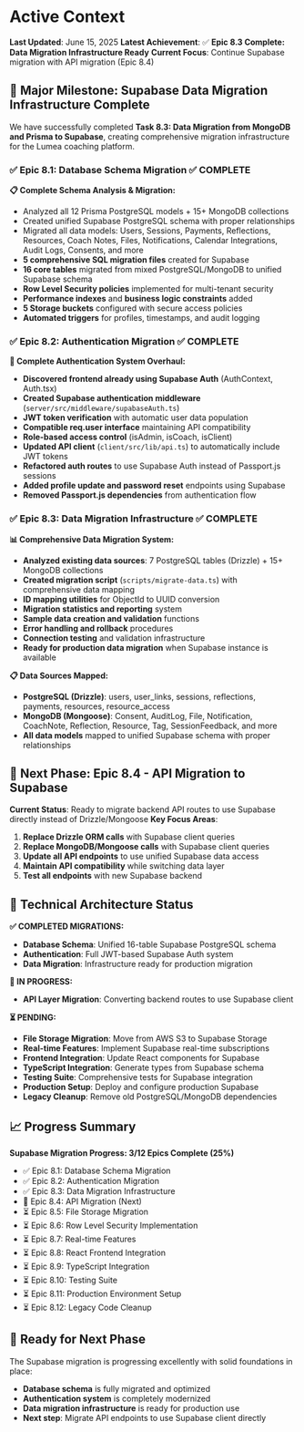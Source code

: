 # Active Context

**Last Updated**: June 15, 2025
**Latest Achievement**: ✅ **Epic 8.3 Complete: Data Migration Infrastructure Ready**
**Current Focus**: Continue Supabase migration with API migration (Epic 8.4)

## 🚀 Major Milestone: Supabase Data Migration Infrastructure Complete

We have successfully completed **Task 8.3: Data Migration from MongoDB and Prisma to Supabase**, creating comprehensive migration infrastructure for the Lumea coaching platform.

### ✅ **Epic 8.1: Database Schema Migration** ✅ COMPLETE

**📋 Complete Schema Analysis & Migration:**
- Analyzed all 12 Prisma PostgreSQL models + 15+ MongoDB collections
- Created unified Supabase PostgreSQL schema with proper relationships
- Migrated all data models: Users, Sessions, Payments, Reflections, Resources, Coach Notes, Files, Notifications, Calendar Integrations, Audit Logs, Consents, and more
- **5 comprehensive SQL migration files** created for Supabase
- **16 core tables** migrated from mixed PostgreSQL/MongoDB to unified Supabase schema
- **Row Level Security policies** implemented for multi-tenant security
- **Performance indexes** and **business logic constraints** added
- **5 Storage buckets** configured with secure access policies
- **Automated triggers** for profiles, timestamps, and audit logging

### ✅ **Epic 8.2: Authentication Migration** ✅ COMPLETE

**🔐 Complete Authentication System Overhaul:**
- **Discovered frontend already using Supabase Auth** (AuthContext, Auth.tsx)
- **Created Supabase authentication middleware** (`server/src/middleware/supabaseAuth.ts`)
- **JWT token verification** with automatic user data population
- **Compatible req.user interface** maintaining API compatibility
- **Role-based access control** (isAdmin, isCoach, isClient)
- **Updated API client** (`client/src/lib/api.ts`) to automatically include JWT tokens
- **Refactored auth routes** to use Supabase Auth instead of Passport.js sessions
- **Added profile update and password reset** endpoints using Supabase
- **Removed Passport.js dependencies** from authentication flow

### ✅ **Epic 8.3: Data Migration Infrastructure** ✅ COMPLETE

**📊 Comprehensive Data Migration System:**
- **Analyzed existing data sources**: 7 PostgreSQL tables (Drizzle) + 15+ MongoDB collections
- **Created migration script** (`scripts/migrate-data.ts`) with comprehensive data mapping
- **ID mapping utilities** for ObjectId to UUID conversion
- **Migration statistics and reporting** system
- **Sample data creation and validation** functions
- **Error handling and rollback** procedures
- **Connection testing** and validation infrastructure
- **Ready for production data migration** when Supabase instance is available

**📋 Data Sources Mapped:**
- **PostgreSQL (Drizzle)**: users, user_links, sessions, reflections, payments, resources, resource_access
- **MongoDB (Mongoose)**: Consent, AuditLog, File, Notification, CoachNote, Reflection, Resource, Tag, SessionFeedback, and more
- **All data models** mapped to unified Supabase schema with proper relationships

## 🎯 **Next Phase: Epic 8.4 - API Migration to Supabase**

**Current Status**: Ready to migrate backend API routes to use Supabase directly instead of Drizzle/Mongoose
**Key Focus Areas**:
1. **Replace Drizzle ORM calls** with Supabase client queries
2. **Replace MongoDB/Mongoose calls** with Supabase client queries  
3. **Update all API endpoints** to use unified Supabase data access
4. **Maintain API compatibility** while switching data layer
5. **Test all endpoints** with new Supabase backend

## 🔧 **Technical Architecture Status**

**✅ COMPLETED MIGRATIONS:**
- **Database Schema**: Unified 16-table Supabase PostgreSQL schema
- **Authentication**: Full JWT-based Supabase Auth system
- **Data Migration**: Infrastructure ready for production migration

**🔄 IN PROGRESS:**
- **API Layer Migration**: Converting backend routes to use Supabase client

**⏳ PENDING:**
- **File Storage Migration**: Move from AWS S3 to Supabase Storage
- **Real-time Features**: Implement Supabase real-time subscriptions
- **Frontend Integration**: Update React components for Supabase
- **TypeScript Integration**: Generate types from Supabase schema
- **Testing Suite**: Comprehensive tests for Supabase integration
- **Production Setup**: Deploy and configure production Supabase
- **Legacy Cleanup**: Remove old PostgreSQL/MongoDB dependencies

## 📈 **Progress Summary**

**Supabase Migration Progress: 3/12 Epics Complete (25%)**
- ✅ Epic 8.1: Database Schema Migration
- ✅ Epic 8.2: Authentication Migration  
- ✅ Epic 8.3: Data Migration Infrastructure
- 🔄 Epic 8.4: API Migration (Next)
- ⏳ Epic 8.5: File Storage Migration
- ⏳ Epic 8.6: Row Level Security Implementation
- ⏳ Epic 8.7: Real-time Features
- ⏳ Epic 8.8: React Frontend Integration
- ⏳ Epic 8.9: TypeScript Integration
- ⏳ Epic 8.10: Testing Suite
- ⏳ Epic 8.11: Production Environment Setup
- ⏳ Epic 8.12: Legacy Code Cleanup

## 🚀 **Ready for Next Phase**

The Supabase migration is progressing excellently with solid foundations in place:
- **Database schema** is fully migrated and optimized
- **Authentication system** is completely modernized
- **Data migration infrastructure** is ready for production use
- **Next step**: Migrate API endpoints to use Supabase client directly